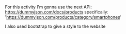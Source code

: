 For this activity I'm gonna use the next API: https://dummyjson.com/docs/products
specifically: 'https://dummyjson.com/products/category/smartphones'

I also used bootstrap to give a style to the website
